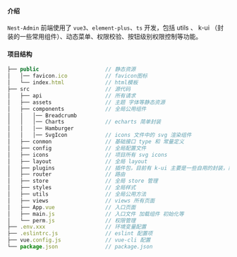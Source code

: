 #### 介绍

```Nest-Admin``` 前端使用了 ```vue3```、```element-plus```、```ts``` 开发，包括 utils 、 k-ui （封装的一些常用组件）、动态菜单、权限校验、按钮级别权限控制等功能。

#### 项目结构

```javascript
├── public                     // 静态资源
│   │── favicon.ico            // favicon图标
│   └── index.html             // html模板
├── src                        // 源代码
│   ├── api                    // 所有请求
│   ├── assets                 // 主题 字体等静态资源
│   ├── components             // 全局公用组件
│   │   │── Breadcrumb
│   │   │── Charts             // echarts 简单封装
│   │   │── Hamburger
│   │   │── SvgIcon            // icons 文件中的 svg 渲染组件
│   ├── conmon                 // 基础接口 type 和 常量定义
│   ├── config                 // 全局配置文件
│   ├── icons                  // 项目所有 svg icons
│   ├── layout                 // 全局 layout
│   ├── plugins                // 插件包，目前有 k-ui 主要是一些自用的封装，简化开发
│   ├── router                 // 路由
│   ├── store                  // 全局 store 管理
│   ├── styles                 // 全局样式
│   ├── utils                  // 全局公用方法
│   ├── views                  // views 所有页面
│   ├── App.vue                // 入口页面
│   ├── main.js                // 入口文件 加载组件 初始化等
│   └── perm.js                // 权限管理
├── .env.xxx                   // 环境变量配置
├── .eslintrc.js               // eslint 配置项
├── vue.config.js              // vue-cli 配置
└── package.json               // package.json
```



